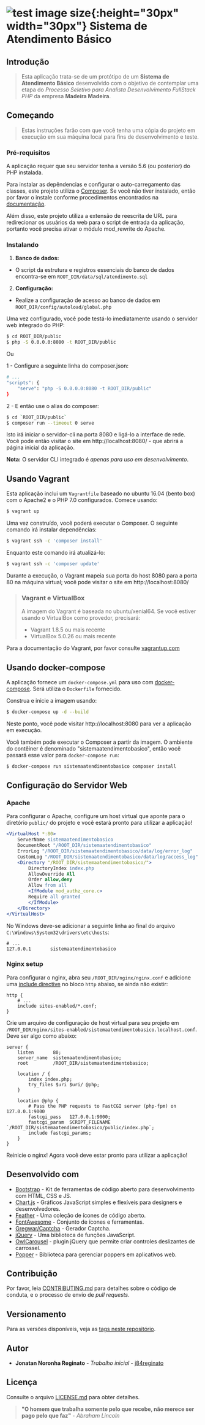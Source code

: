 # ![test image size](https://github.com/j84reginato/sistema_atendimento_basico/blob/master/public/img/logo.png){:height="30px" width="30px"} Sistema de Atendimento Básico

## Introdução

>Esta aplicação trata-se de um protótipo de um **Sistema de Atendimento Básico** desenvolvido com o objetivo de contemplar uma etapa do *Processo Seletivo para Analista Desenvolvimento FullStack PHP* da empresa **Madeira Madeira**.

## Começando

>Estas instruções farão com que você tenha uma cópia do projeto em execução em sua máquina local para fins de desenvolvimento e teste.

### Pré-requisitos

A aplicação requer que seu servidor tenha a versão 5.6 (ou posterior) do PHP instalada.

Para instalar as depêndencias e configurar o auto-carregamento das classes, este projeto utiliza o [Composer](https://getcomposer.org/).
Se você não tiver instalado, então por favor o instale conforme procedimentos encontrados na [documentação](https://getcomposer.org/doc/00-intro.md).

Além disso, este projeto utiliza a extensão de reescrita de URL para redirecionar os usuários da web para o script de entrada da aplicação, portanto você precisa ativar o módulo mod_rewrite do Apache.

### Instalando

1) **Banco de dados:**
- O script da estrutura e registros essenciais do banco de dados encontra-se em `ROOT_DIR/data/sql/atendimento.sql`

2) **Configuração:**
- Realize a configuração de acesso ao banco de dados em `ROOT_DIR/config/autoload/global.php`

Uma vez configurado, você pode testá-lo imediatamente usando o servidor web integrado do PHP:

```bash
$ cd ROOT_DIR/public
$ php -S 0.0.0.0:8080 -t ROOT_DIR/public
```

Ou

1 - Configure a seguinte linha do composer.json:
```bash
# ...
"scripts": {
    "serve": "php -S 0.0.0.0:8080 -t ROOT_DIR/public"
}
```

2 - E então use o alias do composer:
```bash
$ cd `ROOT_DIR/public`
$ composer run --timeout 0 serve
```

Isto irá iniciar o servidor-cli na porta 8080 e ligá-lo a interface de rede.
Você pode então visitar o site em http://localhost:8080/ - que abrirá a página inicial da aplicação.

**Nota:** O servidor CLI integrado é *apenas para uso em desenvolvimento*.

## Usando Vagrant

Esta aplicação inclui um `Vagrantfile` baseado no ubuntu 16.04 (bento box) com o Apache2 e o PHP 7.0 configurados. Comece usando:

```bash
$ vagrant up
```

Uma vez construído, você poderá executar o Composer.
O seguinte comando irá instalar dependências:

```bash
$ vagrant ssh -c 'composer install'
```

Enquanto este comando irá atualizá-lo:

```bash
$ vagrant ssh -c 'composer update'
```

Durante a execução, o Vagrant mapeia sua porta do host 8080 para a porta 80 na máquina virtual; você pode visitar o site em http://localhost:8080/

> ### Vagrant e VirtualBox
>
> A imagem do Vagrant é baseada no ubuntu/xenial64.
> Se você estiver usando o VirtualBox como provedor, precisará:
>
> - Vagrant 1.8.5 ou mais recente
> - VirtualBox 5.0.26 ou mais recente

Para a documentação do Vagrant, por favor consulte [vagrantup.com](https://www.vagrantup.com/)

## Usando docker-compose

A aplicação fornece um `docker-compose.yml` para uso com [docker-compose](https://docs.docker.com/compose/).
Será utiliza o `Dockerfile` fornecido.

Construa e inicie a imagem usando:

```bash
$ docker-compose up -d --build
```

Neste ponto, você pode visitar http://localhost:8080 para ver a aplicação em execução.

Você também pode executar o Composer a partir da imagem.
O ambiente do contêiner é denominado "sistemaatendimentobasico", então você passará esse valor para `docker-compose run`:

```bash
$ docker-compose run sistemaatendimentobasico composer install
```

## Configuração do Servidor Web

### Apache

Para configurar o Apache, configure um host virtual que aponte para o diretório `public/` do projeto e você estará pronto para utilizar a aplicação!

```apache
<VirtualHost *:80>
    ServerName sistemaatendimentobasico
    DocumentRoot "/ROOT_DIR/sistemaatendimentobasico"
    ErrorLog "/ROOT_DIR/sistemaatendimentobasico/data/log/error_log"
    CustomLog "/ROOT_DIR/sistemaatendimentobasico/data/log/access_log" common
    <Directory "/ROOT_DIR/sistemaatendimentobasico/">
        DirectoryIndex index.php
        AllowOverride All
        Order allow,deny
        Allow from all
        <IfModule mod_authz_core.c>
        Require all granted
        </IfModule>
    </Directory>
</VirtualHost>
```
No Windows deve-se adicionar a seguinte linha ao final do arquivo `C:\Windows\System32\drivers\etc\hosts`:

```C:\Windows\System32\drivers\etc\hosts
# ...
127.0.0.1       sistemaatendimentobasico
```

### Nginx setup

Para configurar o nginx, abra seu `/ROOT_DIR/nginx/nginx.conf` e adicione uma [include directive](http://nginx.org/en/docs/ngx_core_module.html#include) no bloco `http` abaixo, se ainda não existir:

```nginx
http {
    # ...
    include sites-enabled/*.conf;
}
```

Crie um arquivo de configuração de host virtual para seu projeto em `/ROOT_DIR/nginx/sites-enabled/sistemaatendimentobasico.localhost.conf`.
Deve ser algo como abaixo:

```nginx
server {
    listen       80;
    server_name  sistemaatendimentobasico;
    root         /ROOT_DIR/sistemaatendimentobasico;

    location / {
        index index.php;
        try_files $uri $uri/ @php;
    }

    location @php {
        # Pass the PHP requests to FastCGI server (php-fpm) on 127.0.0.1:9000
        fastcgi_pass   127.0.0.1:9000;
        fastcgi_param  SCRIPT_FILENAME `/ROOT_DIR/sistemaatendimentobasico/public/index.php`;
        include fastcgi_params;
    }
}
```

Reinicie o nginx!
Agora você deve estar pronto para utilizar a aplicação!

## Desenvolvido com

* [Bootstrap](https://getbootstrap.com/) - Kit de ferramentas de código aberto para desenvolvimento com HTML, CSS e JS.
* [Chart.js](https://www.chartjs.org/) - Gráficos JavaScript simples e flexíveis para designers e desenvolvedores.
* [Feather](https://feathericons.com//) - Uma coleção de ícones de código aberto.
* [FontAwesome](https://fontawesome.com/) - Conjunto de ícones e ferramentas.
* [Gregwar/Captcha](https://github.com/Gregwar/Captcha/) - Gerador Captcha.
* [jQuery](https://jquery.com/) - Uma biblioteca de funções JavaScript.
* [OwlCarousel](https://owlcarousel2.github.io/OwlCarousel2/) - plugin jQuery que permite criar controles deslizantes de carrossel.
* [Popper](https://popper.js.org/) - Biblioteca para gerenciar poppers em aplicativos web.

## Contribuição

Por favor, leia [CONTRIBUTING.md](CONTRIBUTING.md) para detalhes sobre o código de conduta, e o processo de envio de *pull requests*.

## Versionamento

Para as versões disponíveis, veja as [tags neste repositório](https://github.com/j84reginato/sistema_atendimento_basico/tags).

## Autor

* **Jonatan Noronha Reginato** - *Trabalho inicial* - [j84reginato](https://github.com/j84reginato)

## Licença

Consulte o arquivo [LICENSE.md](LICENSE.md) para obter detalhes.


>
>
>
>
>**"O homem que trabalha somente pelo que recebe, não merece ser pago pelo que faz"** - *Abraham Lincoln*
